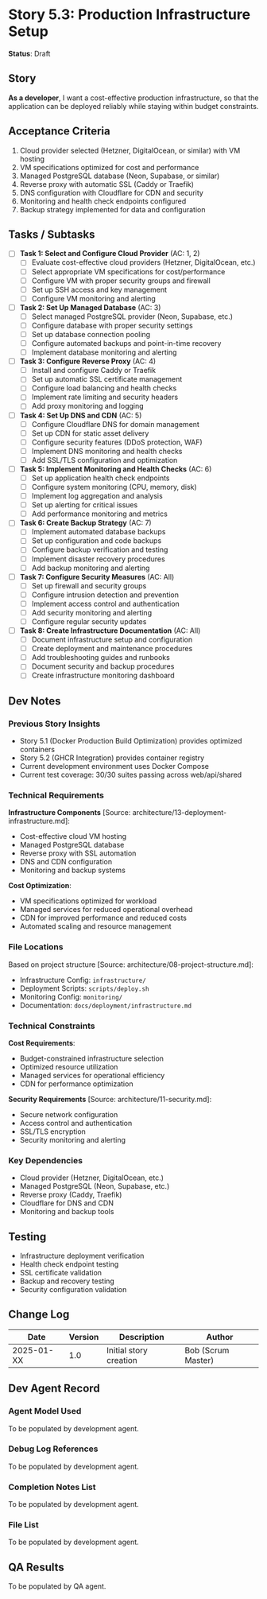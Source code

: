 # Story 5.3: Production Infrastructure Setup

**Status**: Draft

## Story

**As a developer**, I want a cost-effective production infrastructure, so that the application can be deployed reliably
while staying within budget constraints.

## Acceptance Criteria

1. Cloud provider selected (Hetzner, DigitalOcean, or similar) with VM hosting
2. VM specifications optimized for cost and performance
3. Managed PostgreSQL database (Neon, Supabase, or similar)
4. Reverse proxy with automatic SSL (Caddy or Traefik)
5. DNS configuration with Cloudflare for CDN and security
6. Monitoring and health check endpoints configured
7. Backup strategy implemented for data and configuration

## Tasks / Subtasks

- [ ] **Task 1: Select and Configure Cloud Provider** (AC: 1, 2)
  - [ ] Evaluate cost-effective cloud providers (Hetzner, DigitalOcean, etc.)
  - [ ] Select appropriate VM specifications for cost/performance
  - [ ] Configure VM with proper security groups and firewall
  - [ ] Set up SSH access and key management
  - [ ] Configure VM monitoring and alerting

- [ ] **Task 2: Set Up Managed Database** (AC: 3)
  - [ ] Select managed PostgreSQL provider (Neon, Supabase, etc.)
  - [ ] Configure database with proper security settings
  - [ ] Set up database connection pooling
  - [ ] Configure automated backups and point-in-time recovery
  - [ ] Implement database monitoring and alerting

- [ ] **Task 3: Configure Reverse Proxy** (AC: 4)
  - [ ] Install and configure Caddy or Traefik
  - [ ] Set up automatic SSL certificate management
  - [ ] Configure load balancing and health checks
  - [ ] Implement rate limiting and security headers
  - [ ] Add proxy monitoring and logging

- [ ] **Task 4: Set Up DNS and CDN** (AC: 5)
  - [ ] Configure Cloudflare DNS for domain management
  - [ ] Set up CDN for static asset delivery
  - [ ] Configure security features (DDoS protection, WAF)
  - [ ] Implement DNS monitoring and health checks
  - [ ] Add SSL/TLS configuration and optimization

- [ ] **Task 5: Implement Monitoring and Health Checks** (AC: 6)
  - [ ] Set up application health check endpoints
  - [ ] Configure system monitoring (CPU, memory, disk)
  - [ ] Implement log aggregation and analysis
  - [ ] Set up alerting for critical issues
  - [ ] Add performance monitoring and metrics

- [ ] **Task 6: Create Backup Strategy** (AC: 7)
  - [ ] Implement automated database backups
  - [ ] Set up configuration and code backups
  - [ ] Configure backup verification and testing
  - [ ] Implement disaster recovery procedures
  - [ ] Add backup monitoring and alerting

- [ ] **Task 7: Configure Security Measures** (AC: All)
  - [ ] Set up firewall and security groups
  - [ ] Configure intrusion detection and prevention
  - [ ] Implement access control and authentication
  - [ ] Add security monitoring and alerting
  - [ ] Configure regular security updates

- [ ] **Task 8: Create Infrastructure Documentation** (AC: All)
  - [ ] Document infrastructure setup and configuration
  - [ ] Create deployment and maintenance procedures
  - [ ] Add troubleshooting guides and runbooks
  - [ ] Document security and backup procedures
  - [ ] Create infrastructure monitoring dashboard

## Dev Notes

### Previous Story Insights

- Story 5.1 (Docker Production Build Optimization) provides optimized containers
- Story 5.2 (GHCR Integration) provides container registry
- Current development environment uses Docker Compose
- Current test coverage: 30/30 suites passing across web/api/shared

### Technical Requirements

**Infrastructure Components** [Source: architecture/13-deployment-infrastructure.md]:

- Cost-effective cloud VM hosting
- Managed PostgreSQL database
- Reverse proxy with SSL automation
- DNS and CDN configuration
- Monitoring and backup systems

**Cost Optimization**:

- VM specifications optimized for workload
- Managed services for reduced operational overhead
- CDN for improved performance and reduced costs
- Automated scaling and resource management

### File Locations

Based on project structure [Source: architecture/08-project-structure.md]:

- Infrastructure Config: `infrastructure/`
- Deployment Scripts: `scripts/deploy.sh`
- Monitoring Config: `monitoring/`
- Documentation: `docs/deployment/infrastructure.md`

### Technical Constraints

**Cost Requirements**:

- Budget-constrained infrastructure selection
- Optimized resource utilization
- Managed services for operational efficiency
- CDN for performance optimization

**Security Requirements** [Source: architecture/11-security.md]:

- Secure network configuration
- Access control and authentication
- SSL/TLS encryption
- Security monitoring and alerting

### Key Dependencies

- Cloud provider (Hetzner, DigitalOcean, etc.)
- Managed PostgreSQL (Neon, Supabase, etc.)
- Reverse proxy (Caddy, Traefik)
- Cloudflare for DNS and CDN
- Monitoring and backup tools

## Testing

- Infrastructure deployment verification
- Health check endpoint testing
- SSL certificate validation
- Backup and recovery testing
- Security configuration validation

## Change Log

| Date       | Version | Description            | Author             |
| ---------- | ------- | ---------------------- | ------------------ |
| 2025-01-XX | 1.0     | Initial story creation | Bob (Scrum Master) |

## Dev Agent Record

### Agent Model Used

To be populated by development agent.

### Debug Log References

To be populated by development agent.

### Completion Notes List

To be populated by development agent.

### File List

To be populated by development agent.

## QA Results

To be populated by QA agent.
